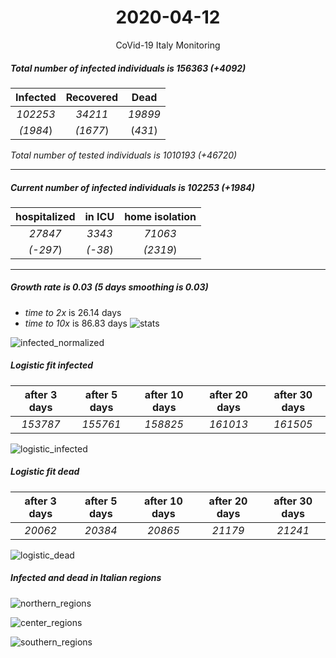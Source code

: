 <div align='center'>

# 2020-04-12
CoVid-19 Italy Monitoring
</div>

##### Total number of infected individuals is 156363 (+4092)
Infected | Recovered | Dead
:---: | :---: | :---:
*102253* | *34211* | *19899*
*(1984*) | *(1677*) | (*431*)

*Total number of tested individuals is 1010193 (+46720)*
***
##### Current number of infected individuals is 102253 (+1984)
hospitalized | in ICU | home isolation
:---: | :---: | :---:
*27847* |*3343* |*71063*
*(-297*) |*(-38*) |*(2319*)
***
##### Growth rate is 0.03 (5 days smoothing is 0.03)
- *time to 2x* is 26.14 days
- *time to 10x* is 86.83 days
![stats][stats]

![infected_normalized][infected_normalized]

##### Logistic fit infected
after 3 days | after 5 days | after 10 days | after 20 days | after 30 days
:---: | :---: | :---: | :---: | :---:
*153787* |*155761* |*158825* |*161013* |*161505*


![logistic_infected][logistic_infected]

##### Logistic fit dead
after 3 days | after 5 days | after 10 days | after 20 days | after 30 days
:---: | :---: | :---: | :---: | :---:
*20062* |*20384* |*20865* |*21179* |*21241*


![logistic_dead][logistic_dead]


##### Infected and dead in Italian regions


![northern_regions][northern_regions]


![center_regions][center_regions]


![southern_regions][southern_regions]

[stats]: stats.png
[infected_normalized]: infected_normalized.png
[logistic_infected]: logistic_infected.png
[logistic_dead]: logistic_dead.png
[northern_regions]: northern_regions.png
[center_regions]: center_regions.png
[southern_regions]: southern_regions.png
